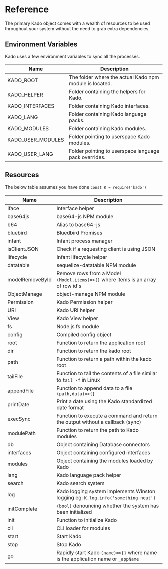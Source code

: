 # Reference

The primary Kado object comes with a wealth of resources to be used throughout your system without the need to grab extra dependencies.

## Environment Variables

Kado uses a few environment variables to sync all the processes.

| Name | Description |
| --- | --- |
| KADO_ROOT | The folder where the actual Kado npm module is located. |
| KADO_HELPER | Folder containing the helpers for Kado. |
| KADO_INTERFACES | Folder containing Kado interfaces. |
| KADO_LANG | Folder containing Kado language packs. |
| KADO_MODULES | Folder containing Kado modules. |
| KADO_USER_MODULES | Folder pointing to userspace Kado modules. |
| KADO_USER_LANG | Folder pointing to userspace language pack overrides. |

## Resources

The below table assumes you have done `const K = require('kado')`

| Name | Description |
| --- | --- |
| iface | Interface helper |
| base64js | base64-js NPM module |
| b64 | Alias to base64-js |
| bluebird | Bluedbird Promises |
| infant | Infant process manager |
| isClientJSON | Check if a requesting client is using JSON |
| lifecycle | Infant lifecycle helper |
| datatable | sequelize-datatable NPM module |
| modelRemoveById | Remove rows from a Model `(Model,items)=>{}` where items is an array of row id's |
| ObjectManage | object-manage NPM module |
| Permission | Kado Permission helper |
| URI | Kado URI helper |
| View | Kado View helper |
| fs | Node.js fs module |
| config | Compiled config object |
| root | Function to return the application root |
| dir | Function to return the kado root |
| path | Function to return a path within the kado root |
| tailFile | Function to tail the contents of a file similar to `tail -f` in Linux |
| appendFile | Function to append data to a file `(path,data)=>{}` |
| printDate | Print a date using the Kado standardized date format |
| execSync | Function to execute a command and return the output without a callback (sync) |
| modulePath | Function to return the path to Kado modules |
| db | Object containing Database connectors |
| interfaces | Object containing configured interfaces |
| modules | Object containing the modules loaded by Kado |
| lang | Kado language pack helper |
| search | Kado search system |
| log | Kado logging system implements Winston logging eg: `K.log.info('something neat')` |
| initComplete | `(bool)` denouncing whether the system has been initialized |
| init | Function to initialize Kado |
| cli | CLI loader for modules |
| start | Start Kado |
| stop | Stop Kado |
| go | Rapidly start Kado `(name)=>{}` where name is the application name or `_appName` |
